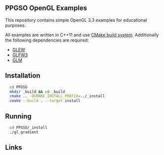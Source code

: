 PPGSO OpenGL Examples
----

This repository contains simple OpenGL 3.3 examples for educational purposes.

All examples are written in C++11 and use [CMake build system](http://cmake.org). Additionally the following dependencies are required:

* [GLEW][1]
* [GLFW3][2]
* [GLM][3]

Installation
----

```bash
  cd PPGSO
  mkdir _build && cd _build
  cmake .. -DCMAKE_INSTALL_PREFIX=../_install
  cmake --build . --target install
```

Running
----

```bash
  cd PPGSO/_install
  ./gl_gradient
```

Links
----

[1]: http://glew.sourceforge.net
[2]: http://www.glfw.org
[3]: http://glm.g-truc.net
